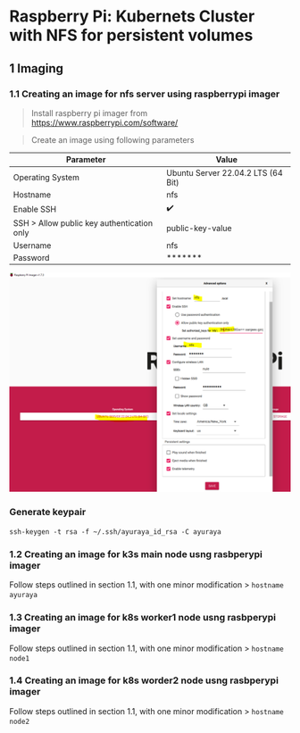 # Raspberry Pi: Kubernets Cluster with NFS for persistent volumes

## 1 Imaging
### 1.1 Creating an image for nfs server using raspberrypi imager
> Install raspberry pi imager from https://www.raspberrypi.com/software/

> Create an image using following parameters

| Parameter | Value |
| --- | --- |
| Operating System | Ubuntu Server 22.04.2 LTS (64 Bit) |
| Hostname | nfs |
| Enable SSH | ✔️ |
| SSH > Allow public key authentication only | public-key-value |
| Username | nfs |
| Password | \*\*\*\*\*\*\* |

![](imager.png)

### Generate keypair
`ssh-keygen -t rsa -f ~/.ssh/ayuraya_id_rsa -C ayuraya`

### 1.2 Creating an image for k3s main node usng rasbperypi imager
Follow steps outlined in section 1.1, with one minor modification > `hostname ayuraya` 

### 1.3 Creating an image for k8s worker1 node usng rasbperypi imager
Follow steps outlined in section 1.1, with one minor modification > `hostname node1`

### 1.4 Creating an image for k8s worder2 node usng rasbperypi imager
Follow steps outlined in section 1.1, with one minor modification > `hostname node2` 


